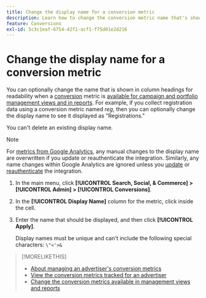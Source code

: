 ```yaml
---
title: Change the display name for a conversion metric
description: Learn how to change the conversion metric name that's shown in column headings in your management views and reports.
feature: Conversions
exl-id: 5c3c1eaf-6754-42f1-acf1-f75d01e2d216
---
```

# Change the display name for a conversion metric

You can optionally change the name that is shown in column headings for readability when a [conversion](/help/search-social-commerce/glossary.md#c-d) metric is [available for campaign and portfolio management views and in reports](conversion-metric-edit-available.md). For example, if you collect registration data using a conversion metric named *reg*, then you can optionally change the display name to see it displayed as "Registrations."

You can't delete an existing display name.

>[!NOTE]
>
>For [metrics from Google Analytics](/help/search-social-commerce/admin/data-sources/data-source-about.md), any manual changes to the display name are overwritten if you update or reauthenticate the integration. Similarly, any name changes within Google Analytics are ignored unless you [update](/help/search-social-commerce/admin/data-sources/data-source-edit.md) or [reauthenticate](/help/search-social-commerce/admin/data-sources/data-source-reauthenticate.md) the integration.

1. In the main menu, click **[!UICONTROL Search, Social, & Commerce] > [!UICONTROL Admin] > [!UICONTROL Conversions]**.

1. In the **[!UICONTROL Display Name]** column for the metric, click inside the cell.

1. Enter the name that should be displayed, and then click **[!UICONTROL Apply]**.
   
   Display names must be unique and can't include the following special characters: `\"<'>&`

>[!MORELIKETHIS]
>
>* [About managing an advertiser's conversion metrics](conversion-metric-about.md)
>* [View the conversion metrics tracked for an advertiser](conversion-metric-view-tracked.md)
>* [Change the conversion metrics available in management views and reports](conversion-metric-edit-available.md)
